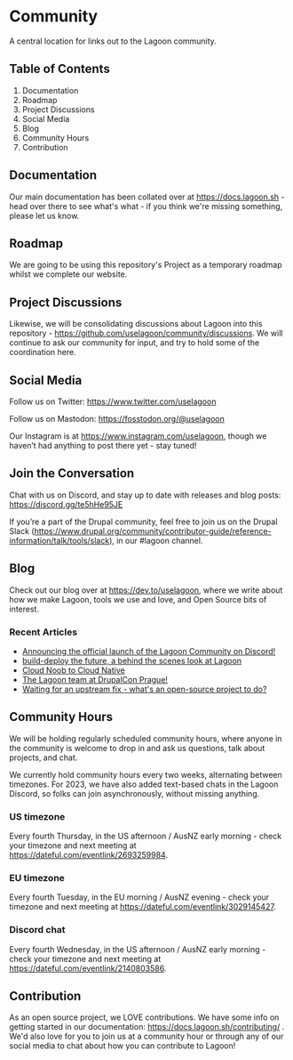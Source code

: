 # Community
A central location for links out to the Lagoon community.

## Table of Contents
1. Documentation
2. Roadmap
3. Project Discussions
4. Social Media
5. Blog
6. Community Hours
7. Contribution


## Documentation
Our main documentation has been collated over at https://docs.lagoon.sh - head over there to see what's what - if you think we're missing something, please let us know.

## Roadmap
We are going to be using this repository's Project as a temporary roadmap whilst we complete our website.

## Project Discussions
Likewise, we will be consolidating discussions about Lagoon into this repository - https://github.com/uselagoon/community/discussions. We will continue to ask our community for input, and try to hold some of the coordination here.

## Social Media

Follow us on Twitter: https://www.twitter.com/uselagoon

Follow us on Mastodon: https://fosstodon.org/@uselagoon

Our Instagram is at https://www.instagram.com/uselagoon, though we haven’t had anything to post there yet - stay tuned!

## Join the Conversation

Chat with us on Discord, and stay up to date with releases and blog posts: https://discord.gg/te5hHe95JE

If you’re a part of the Drupal community, feel free to join us on the Drupal Slack (https://www.drupal.org/community/contributor-guide/reference-information/talk/tools/slack), in our #lagoon channel. 

## Blog

Check out our blog over at https://dev.to/uselagoon, where we write about how we make Lagoon, tools we use and love, and Open Source bits of interest.

### Recent Articles
<!--START_SECTION:devtofeed-->
* [Announcing the official launch of the Lagoon Community on Discord!](https:&#x2F;&#x2F;dev.to&#x2F;uselagoon&#x2F;announcing-the-official-launch-of-the-lagoon-community-on-discord-4hji)
* [build-deploy the future, a behind the scenes look at Lagoon](https:&#x2F;&#x2F;dev.to&#x2F;uselagoon&#x2F;build-deploy-the-future-a-behind-the-scenes-look-at-lagoon-160i)
* [Cloud Noob to Cloud Native](https:&#x2F;&#x2F;dev.to&#x2F;uselagoon&#x2F;cloud-noob-to-cloud-native-2c3n)
* [The Lagoon team at DrupalCon Prague!](https:&#x2F;&#x2F;dev.to&#x2F;uselagoon&#x2F;the-lagoon-team-at-drupalcon-prague-212e)
* [Waiting for an upstream fix - what&#39;s an open-source project to do?](https:&#x2F;&#x2F;dev.to&#x2F;uselagoon&#x2F;waiting-for-an-upstream-fix-whats-an-open-source-project-to-do-35dg)
<!--END_SECTION:devtofeed-->

## Community Hours

We will be holding regularly scheduled community hours, where anyone in the community is welcome to drop in and ask us questions, talk about projects, and chat.

We currently hold community hours every two weeks, alternating between timezones. For 2023, we have also added text-based chats in the Lagoon Discord, so folks can join asynchronously, without missing anything. 

### US timezone 
Every fourth Thursday, in the US afternoon / AusNZ early morning - check your timezone and next meeting at https://dateful.com/eventlink/2693259984.

### EU timezone
Every fourth Tuesday, in the EU morning / AusNZ evening - check your timezone and next meeting at https://dateful.com/eventlink/3029145427.

### Discord chat
Every fourth Wednesday, in the US afternoon / AusNZ early morning - check your timezone and next meeting at https://dateful.com/eventlink/2140803586.

## Contribution

As an open source project, we LOVE contributions. We have some info on getting started in our documentation: https://docs.lagoon.sh/contributing/ . We'd also love for you to join us at a community hour or through any of our social media to chat about how you can contribute to Lagoon!



